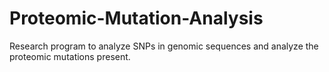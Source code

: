 # Proteomic-Mutation-Analysis
Research program to analyze SNPs in genomic sequences and analyze the proteomic mutations present.
